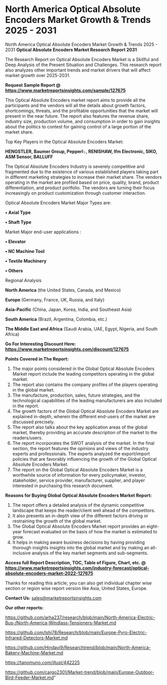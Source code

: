 # North America Optical Absolute Encoders Market Growth & Trends 2025 - 2031
North America Optical Absolute Encoders Market Growth & Trends 2025 - 2031
<strong>Optical Absolute Encoders Market Research Report 2031</strong>

The Research Report on Optical Absolute Encoders Market is a Skillful and Deep Analysis of the Present Situation and Challenges. This research report also analyzes other important trends and market drivers that will affect market growth over 2025-2031.

<strong>Request Sample Report @ <a href=https://www.marketreportsinsights.com/sample/127675>https://www.marketreportsinsights.com/sample/127675</a></strong>

This Optical Absolute Encoders market report aims to provide all the participants and the vendors will all the details about growth factors, shortcomings, threats, and the profitable opportunities that the market will present in the near future. The report also features the revenue share, industry size, production volume, and consumption in order to gain insights about the politics to contest for gaining control of a large portion of the market share.

Top Key Players in the Optical Absolute Encoders Market:

<strong>HENGSTLER, Baumer Group, Pepperlᛧ, RENISHAW, Ifm Electronic, SIKO, ASM Sensor, BALLUFF</strong>

The Optical Absolute Encoders Industry is severely competitive and fragmented due to the existence of various established players taking part in different marketing strategies to increase their market share. The vendors operating in the market are profiled based on price, quality, brand, product differentiation, and product portfolio. The vendors are turning their focus increasingly on product customization through customer interaction.

Optical Absolute Encoders Market Major Types are:

<strong>• Axial Type

• Shaft Type</strong>

Market Major end-user applications :

<strong>• Elevator

• NC Machine Tool

• Textile Machinery

• Others</strong>

Regional Analysis

</u><strong><b>North America</b></strong> (the United States, Canada, and Mexico)

<strong><b>Europe </b></strong>(Germany, France, UK, Russia, and Italy)

<strong><b>Asia-Pacific</b></strong> (China, Japan, Korea, India, and Southeast Asia)

<strong><b>South America</b></strong> (Brazil, Argentina, Colombia, etc.)

<strong><b>The Middle East and Africa</b></strong> (Saudi Arabia, UAE, Egypt, Nigeria, and South Africa)

<strong>Go For Interesting Discount Here: <a href=https://www.marketreportsinsights.com/discount/127675>https://www.marketreportsinsights.com/discount/127675</a></strong>

<strong>Points Covered in The Report:</strong>
<ol>
  <li>The major points considered in the Global Optical Absolute Encoders Market report include the leading competitors operating in the global market.</li>
  <li>The report also contains the company profiles of the players operating in the global market.</li>
  <li>The manufacture, production, sales, future strategies, and the technological capabilities of the leading manufacturers are also included in the report.</li>
  <li>The growth factors of the Global Optical Absolute Encoders Market are explained in-depth, wherein the different end-users of the market are discussed precisely.</li>
  <li>The report also talks about the key application areas of the global market, thereby providing an accurate description of the market to the readers/users.</li>
  <li>The report incorporates the SWOT analysis of the market. In the final section, the report features the opinions and views of the industry experts and professionals. The experts analyzed the export/import policies that are favorably influencing the growth of the Global Optical Absolute Encoders Market.</li>
  <li>The report on the Global Optical Absolute Encoders Market is a worthwhile source of information for every policymaker, investor, stakeholder, service provider, manufacturer, supplier, and player interested in purchasing this research document.</li>
</ol>
<strong>Reasons for Buying Global Optical Absolute Encoders Market Report:</strong>

<ol>
  <li>The report offers a detailed analysis of the dynamic competitive landscape that keeps the reader/client well ahead of the competitors.</li>
  <li>It also presents an in-depth view of the different factors driving or restraining the growth of the global market.</li>
  <li>The Global Optical Absolute Encoders Market report provides an eight-year forecast evaluated on the basis of how the market is estimated to grow.</li>
  <li>It helps in making aware business decisions by having providing thorough insights insights into the global market and by making an all-inclusive analysis of the key market segments and sub-segments.</li>
</ol>
<strong>Access full Report Description, TOC, Table of Figure, Chart, etc. @ <a href=https://www.marketreportsinsights.com/industry-forecast/optical-absolute-encoders-market-2022-127675>https://www.marketreportsinsights.com/industry-forecast/optical-absolute-encoders-market-2022-127675</a></strong>


Thanks for reading this article; you can also get individual chapter wise section or region wise report version like Asia, United States, Europe.

<strong>Contact Us:</strong>
sales@marketreportsinsights.com

<strong>Our other reports:</strong>

<a href=https://github.com/arha237/research/blob/main/North-America-Electric-Bus-/North-America-Windlass-Tensioners-Market.md>https://github.com/arha237/research/blob/main/North-America-Electric-Bus-/North-America-Windlass-Tensioners-Market.md</a>

<a href=https://github.com/Ishi78/Research/blob/main/Europe-Pyro-Electric-Infrared-Detectors-Market.md>https://github.com/Ishi78/Research/blob/main/Europe-Pyro-Electric-Infrared-Detectors-Market.md</a>

<a href=https://github.com/Hindavi9/Researchtrend/blob/main/North-America-Bakery-Machine-Market.md>https://github.com/Hindavi9/Researchtrend/blob/main/North-America-Bakery-Machine-Market.md</a>

<a href=https://tanomuno.com/illust/442225>https://tanomuno.com/illust/442225</a>

<a href=https://github.com/cargo2301/Market-trend/blob/main/Europe-Outdoor-Bird-Feeder-Market.md>https://github.com/cargo2301/Market-trend/blob/main/Europe-Outdoor-Bird-Feeder-Market.md</a>"
